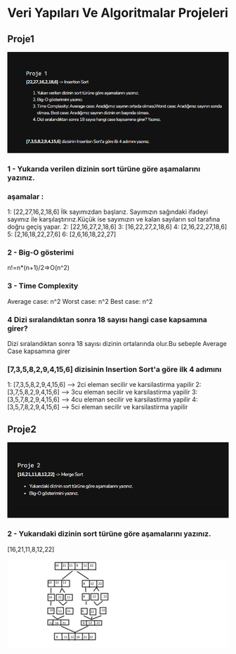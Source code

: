 # Veri Yapıları Ve Algoritmalar Projeleri
## Proje1
![alt text](assets/insert.png)
### 1 - Yukarıda verilen dizinin sort türüne göre aşamalarını yazınız.

### aşamalar :
1: [22,27,16,2,18,6] İlk sayımızdan başlarız. Sayımızın sağındaki ifadeyi sayımız ile karşılaştırırız.Küçük ise sayımızın ve kalan sayıların sol tarafına doğru geçiş yapar.
2: [22,16,27,2,18,6]
3: [16,22,27,2,18,6]
4: [2,16,22,27,18,6]
5: [2,16,18,22,27,6]
6: [2,6,16,18,22,27]

### 2 - Big-O gösterimi

n!=n*(n+1)/2=>O(n^2)

### 3 - Time Complexity

Average case: n^2
Worst case: n^2
Best case: n^2

### 4 Dizi sıralandıktan sonra 18 sayısı hangi case kapsamına girer?

Dizi sıralandıktan sonra 18 sayısı dizinin ortalarında olur.Bu sebeple Average Case kapsamına girer

### [7,3,5,8,2,9,4,15,6] dizisinin Insertion Sort'a göre ilk 4 adımını 

1: [7,3,5,8,2,9,4,15,6] --> 2ci eleman secilir ve karsilastirma yapilir
2: [3,7,5,8,2,9,4,15,6] --> 3cu eleman secilir ve karsilastirma yapilir
3: [3,5,7,8,2,9,4,15,6] --> 4cu eleman secilir ve karsilastirma yapilir
4: [3,5,7,8,2,9,4,15,6] --> 5ci eleman secilir ve karsilastirma yapilir




## Proje2
![alt text](assets/merge.png)
### 2 - Yukarıdaki dizinin sort türüne göre aşamalarını yazınız.
[16,21,11,8,12,22]

![alt text](assets/Untitled.png)

